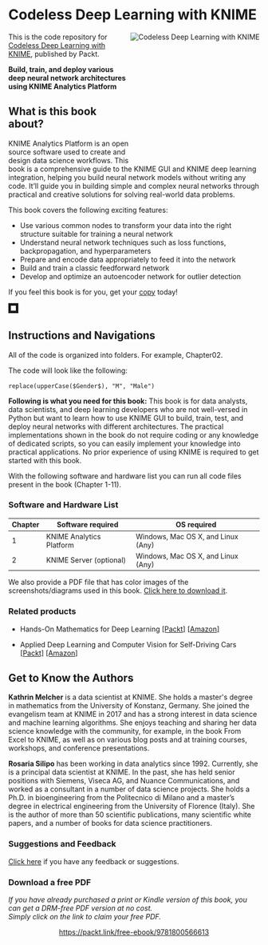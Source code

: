 # Codeless Deep Learning with KNIME

<a href="https://www.packtpub.com/product/codeless-deep-learning-with-knime/9781800566613"><img src="https://static.packt-cdn.com/products/9781800566613/cover/smaller" alt=" Codeless Deep Learning with KNIME" height="256px" align="right"></a>

This is the code repository for [Codeless Deep Learning with KNIME](https://www.packtpub.com/product/codeless-deep-learning-with-knime/9781800566613), published by Packt.

**Build, train, and deploy various deep neural network architectures using KNIME Analytics Platform**

## What is this book about?
KNIME Analytics Platform is an open source software used to create and design data science workflows. This book is a comprehensive guide to the KNIME GUI and KNIME deep learning integration, helping you build neural network models without writing any code. It’ll guide you in building simple and complex neural networks through practical and creative solutions for solving real-world data problems.

This book covers the following exciting features: 
* Use various common nodes to transform your data into the right structure suitable for training a neural network
* Understand neural network techniques such as loss functions, backpropagation, and hyperparameters
* Prepare and encode data appropriately to feed it into the network
* Build and train a classic feedforward network
* Develop and optimize an autoencoder network for outlier detection

If you feel this book is for you, get your [copy](https://www.amazon.com/dp/1800566611) today!

<a href="https://www.packtpub.com/?utm_source=github&utm_medium=banner&utm_campaign=GitHubBanner"><img src="https://raw.githubusercontent.com/PacktPublishing/GitHub/master/GitHub.png" 
alt="https://www.packtpub.com/" border="5" /></a>


## Instructions and Navigations
All of the code is organized into folders. For example, Chapter02.

The code will look like the following:
```
replace(upperCase($Gender$), "M", "Male")
```

**Following is what you need for this book:**
This book is for data analysts, data scientists, and deep learning developers who are not well-versed in Python but want to learn how to use KNIME GUI to build, train, test, and deploy neural networks with different architectures. The practical implementations shown in the book do not require coding or any knowledge of dedicated scripts, so you can easily implement your knowledge into practical applications. No prior experience of using KNIME is required to get started with this book.

With the following software and hardware list you can run all code files present in the book (Chapter 1-11).

### Software and Hardware List

| Chapter  | Software required                   | OS required                        |
| -------- | ------------------------------------| -----------------------------------|
| 1        | KNIME Analytics Platform                  | Windows, Mac OS X, and Linux (Any) |
| 2        | KNIME Server (optional)           | Windows, Mac OS X, and Linux (Any) |



We also provide a PDF file that has color images of the screenshots/diagrams used in this book. [Click here to download it](https://static.packt-cdn.com/downloads/9781800566613_ColorImages.pdf).

### Related products <Other books you may enjoy>
* Hands-On Mathematics for Deep Learning [[Packt]](https://www.packtpub.com/product/hands-on-mathematics-for-deep-learning/9781838647292) [[Amazon]](https://www.amazon.com/dp/1838647295)

* Applied Deep Learning and Computer Vision for Self-Driving Cars [[Packt]](https://www.packtpub.com/product/applied-deep-learning-and-computer-vision-for-self-driving-cars/9781838646301) [[Amazon]](https://www.amazon.com/dp/1838646302)

## Get to Know the Authors
**Kathrin Melcher**
is a data scientist at KNIME. She holds a master's degree in mathematics from the University of Konstanz, Germany. She joined the evangelism team at KNIME in 2017 and has a strong interest in data science and machine learning algorithms. She enjoys teaching and sharing her data science knowledge with the community, for example, in the book From Excel to KNIME, as well as on various blog posts and at training courses, workshops, and conference presentations.

**Rosaria Silipo**
has been working in data analytics since 1992. Currently, she is a principal data scientist at KNIME. In the past, she has held senior positions with Siemens, Viseca AG, and Nuance Communications, and worked as a consultant in a number of data science projects. She holds a Ph.D. in bioengineering from the Politecnico di Milano and a master’s degree in electrical engineering from the University of Florence (Italy). She is the author of more than 50 scientific publications, many scientific white papers, and a number of books for data science practitioners.

### Suggestions and Feedback
[Click here](https://docs.google.com/forms/d/e/1FAIpQLSdy7dATC6QmEL81FIUuymZ0Wy9vH1jHkvpY57OiMeKGqib_Ow/viewform) if you have any feedback or suggestions.
### Download a free PDF

 <i>If you have already purchased a print or Kindle version of this book, you can get a DRM-free PDF version at no cost.<br>Simply click on the link to claim your free PDF.</i>
<p align="center"> <a href="https://packt.link/free-ebook/9781800566613">https://packt.link/free-ebook/9781800566613 </a> </p>
